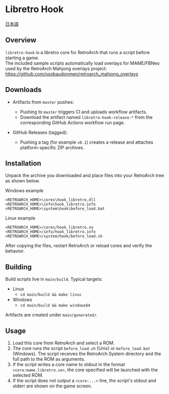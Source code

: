 

# Libretro Hook

[日本語](README.ja.md)

## Overview

`libretro-hook` is a libretro core for RetroArch that runs a script before starting a game.<br>
The included sample scripts automatically load overlays for MAME/FBNeo used by the RetroArch Mahjong overlays project: https://github.com/osobaudonmen/retroarch_mahjong_overlays

## Downloads

- Artifacts from `master` pushes:
  - Pushing to `master` triggers CI and uploads workflow artifacts.
  - Download the artifact named `libretro-hook-release-*` from the corresponding GitHub Actions workflow run page.

- GitHub Releases (tagged):
  - Pushing a tag (for example `v0.1`) creates a release and attaches platform-specific ZIP archives.

## Installation

Unpack the archive you downloaded and place files into your RetroArch tree as shown below.

Windows example

```
<RETROARCH_HOME>\cores\hook_libretro.dll
<RETROARCH_HOME>\info\hook_libretro.info
<RETROARCH_HOME>\system\hook\before_load.bat
```

Linux example

```
<RETROARCH_HOME>/cores/hook_libretro.so
<RETROARCH_HOME>/info/hook_libretro.info
<RETROARCH_HOME>/system/hook/before_load.sh
```

After copying the files, restart RetroArch or reload cores and verify the behavior.

## Building

Build scripts live in `main/build`. Typical targets:

- Linux
  - `cd main/build && make linux`
- Windows
  - `cd main/build && make windows64`

Artifacts are created under `main/generated/`.

## Usage

1. Load this core from RetroArch and select a ROM.
2. The core runs the script `before_load.sh` (Unix) or `before_load.bat` (Windows). The script receives the RetroArch System directory and the full path to the ROM as arguments.
3. If the script writes a core name to stdout in the format `<core:mame_libretro.so>`, the core specified will be launched with the selected ROM.
4. If the script does not output a `<core:...>` line, the script's stdout and stderr are shown on the game screen.


